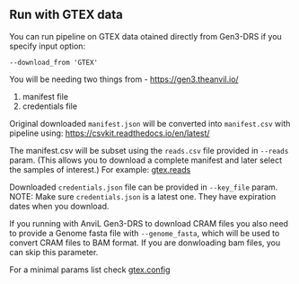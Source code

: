 ## Run with GTEX data
You can run pipeline on GTEX data otained directly from Gen3-DRS if you specify input option:
```
--download_from 'GTEX'
```

You will be needing two things from - https://gen3.theanvil.io/

1. manifest file
2. credentials file

Original downloaded `manifest.json` will be converted into `manifest.csv` with pipeline using: https://csvkit.readthedocs.io/en/latest/ 

The manifest.csv will be subset using the `reads.csv` file provided in `--reads` param. (This allows you to download a complete manifest and later select the samples of interest.) For example: [gtex.reads](https://github.com/TheJacksonLaboratory/splicing-pipelines-nf/blob/dev-v2.1/examples/GTEX/reads.csv)

Downloaded `credentials.json` file can be provided in `--key_file` param.
NOTE: Make sure `credentials.json` is a latest one. They have expiration dates when you download.

If you running with AnviL Gen3-DRS to download CRAM files you also need to provide a Genome fasta file with `--genome_fasta`, which will be used to convert CRAM files to BAM format. If you are donwloading bam files, you can skip this parameter.

For a minimal params list check [gtex.config](../conf/examples/GTEX_config.md)
